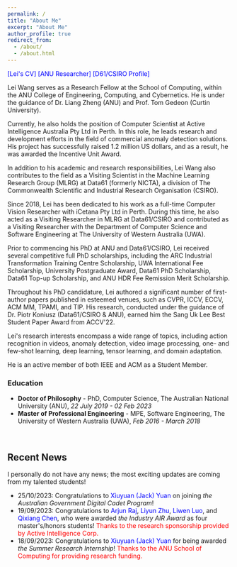 ```yaml
---
permalink: /
title: "About Me"
excerpt: "About Me"
author_profile: true
redirect_from: 
  - /about/
  - /about.html
---
```



<style>
a:link {
  text-decoration: none;
}

a:visited {
  text-decoration: none;
}

a:hover {
  text-decoration: underline;
}

a:active {
  text-decoration: underline;
}
</style>

<!-- style="color: blue" -->

<a href="../files/lei-cv.pdf" style="color: blue">[Lei's CV]</a> <a href="https://researchers.anu.edu.au/researchers/wang-lxxxxxxx" style="color: blue"> [ANU Researcher]</a> <a href="https://people.csiro.au/W/L/lei-wang" style="color: blue">[D61/CSIRO Profile]</a>

Lei Wang serves as a Research Fellow at the School of Computing, within the ANU College of Engineering, Computing, and Cybernetics. He is under the guidance of [Dr. Liang Zheng](https://zheng-lab.cecs.anu.edu.au/) (ANU) and [Prof. Tom Gedeon](https://staffportal.curtin.edu.au/staff/profile/view/tom-gedeon-5e48a1fd/) (Curtin University).

Currently, he also holds the position of Computer Scientist at Active Intelligence Australia Pty Ltd in Perth. In this role, he leads research and development efforts in the field of commercial anomaly detection solutions. His project has successfully raised 1.2 million US dollars, and as a result, he was awarded the Incentive Unit Award.

In addition to his academic and research responsibilities, Lei Wang also contributes to the field as a Visiting Scientist in the Machine Learning Research Group (MLRG) at Data61 (formerly NICTA), a division of The Commonwealth Scientific and Industrial Research Organisation (CSIRO).

Since 2018, Lei has been dedicated to his work as a full-time Computer Vision Researcher with iCetana Pty Ltd in Perth. During this time, he also acted as a Visiting Researcher in MLRG at Data61/CSIRO and contributed as a Visiting Researcher with the Department of Computer Science and Software Engineering at The University of Western Australia (UWA).

Prior to commencing his PhD at ANU and Data61/CSIRO, Lei received several competitive full PhD scholarships, including the ARC Industrial Transformation Training Centre Scholarship, UWA International Fee Scholarship, University Postgraduate Award, Data61 PhD Scholarship, Data61 Top-up Scholarship, and ANU HDR Fee Remission Merit Scholarship.

Throughout his PhD candidature, Lei authored a significant number of first-author papers published in esteemed venues, such as CVPR, ICCV, ECCV, ACM MM, TPAMI, and TIP. His research, conducted under the guidance of [Dr. Piotr Koniusz](http://users.cecs.anu.edu.au/~koniusz/) (Data61/CSIRO & ANU), earned him the Sang Uk Lee Best Student Paper Award from ACCV'22.

Lei's research interests encompass a wide range of topics, including action recognition in videos, anomaly detection, video image processing, one- and few-shot learning, deep learning, tensor learning, and domain adaptation.

He is an active member of both IEEE and ACM as a Student Member.

<!-- Lei Wang is a Research Fellow with the School of Computing, ANU College of Engineering, Computing and Cybernetics under the supervision of [Dr. Liang Zheng](https://zheng-lab.cecs.anu.edu.au/) (ANU) and [Prof. Tom Gedeon](https://staffportal.curtin.edu.au/staff/profile/view/tom-gedeon-5e48a1fd/) (Curtin University).

He is currently also a Computer Scientist with the Active Intelligence Australia Pty Ltd, Perth. He leads the research and development of commercial anomaly detection solutions, and the project has raised 1.2 million US dollars. Since then, he has been granted the Incentive Unit Award. 

He is also a Visiting Scientist in the Machine Learning Research Group (MLRG) at Data61 (formerly NICTA), The Commonwealth Scientific and Industrial Research Organisation (CSIRO).

Since 2018, he has been a full-time Computer Vision Researcher with iCetana Pty Ltd in Perth. He was a Visiting Researcher in MLRG at Data61/CSIRO. He was also a Visiting Researcher with the Department of Computer Science and Software Engineering at The University of Western Australia (UWA).

Before starting his PhD at ANU and Data61/CSIRO, he was offered a number of competitive full PhD scholarships, including the ARC Industrial Transformation Training Centre Scholarship, UWA International Fee Scholarship, University Postgraduate Award, Data61 PhD Scholarship, Data61 Top-up Scholarship, and ANU HDR Fee Remission Merit Scholarship.

He has published a large number of first-author papers during his PhD candidature in high quality venues (Rank A* conferences or journals with impact factor > 10.0) including CVPR, ICCV, ECCV, ACM MM, TPAMI and TIP under the supervision of [Dr. Piotr Koniusz](http://users.cecs.anu.edu.au/~koniusz/) (Data61/CSIRO & ANU). He also received the Sang Uk Lee Best Student Paper Award from ACCV'22.

His research interests include action recognition in videos, anomaly detection, video image processing, one- and few-shot learning, deep learning, tensor learning and domain adaptation.

He is an IEEE Student Member and an ACM Student Member. -->

<!-- <p>&nbsp;</p> -->

<!-- Research interests
* Action recognition
* Anomaly detection
* Video image processing
* One- & few-shot learning
* Deep learning
* Tensor learning
* Domain adaptation -->



<!-- <p>&nbsp;</p> -->

<!-- <h2>Education</h2> -->
<h3>Education</h3>

* **Doctor of Philosophy** - PhD, Computer Science, The Australian National University (ANU)<!-- <sup>[1](#myfootnote1)</sup> -->, *22 July 2019 - 02 Feb 2023*
* **Master of Professional Engineering** - MPE, Software Engineering, The University of Western Australia (UWA)<!-- <sup>[2](#myfootnote2)</sup> -->, *Feb 2016 - March 2018*



<p>&nbsp;</p>

<h2>Recent News</h2>

I personally do not have any news; the most exciting updates are coming from my talented students!

- 25/10/2023: Congratulations to <font color="blue">Xiuyuan (Jack) Yuan</font> on joining *the Australian Government Digital Cadet Program*!
- 19/09/2023: Congratulations to <font color="blue">Arjun Raj</font>, <font color="blue">Liyun Zhu</font>, <font color="blue">Liwen Luo</font>, and <font color="blue">Qixiang Chen</font>, who were awarded *the Industry AIR Award* as four master's/honors students! <font color="red">Thanks to the research sponsorship provided by Active Intelligence Corp.</font>
- 18/09/2023: Congratulations to <font color="blue">Xiuyuan (Jack) Yuan</font> for being awarded *the Summer Research Internship*! <font color="red"> Thanks to the ANU School of Computing for providing research funding.</font>

<!-- - 01/08/2023: The Active Intelligence Research Challenge Award (Industry AIR Award) was established. -->

<!-- - 29/10/2023: I created the 'News' block on my personal website. -->



<!-- <h2>Related Links</h2> -->

<!-- <ul> -->
<!-- 	<li><a href="https://scholar.google.com/citations?user=VWCZLXgAAAAJ&amp;hl=en">Google Scholar</a></li> -->
<!--  <li><a href="https://cecc.anu.edu.au/people/lei-wang">Lei's ANU student profile</a></li> -->
<!--	<li><a href="https://researchers.anu.edu.au/researchers/wang-lxxxxxxx">Lei's ANU researcher profile</a></li> -->
<!--  <li><a href="https://people.csiro.au/W/L/lei-wang">Lei's CSIRO's Data61 profile</a></li> -->
<!-- </ul> -->

<!--<p>&nbsp;</p>

<a name="myfootnote1">1</a>: <font size="3" color="blue">ANU is ranked 27th in the world & 1st in Australia by the 2023 QS World University Rankings.</font>
<a name="myfootnote2">2</a>: <font size="3" color="blue">UWA is ranked 90th in the world & 7th in Australia by the 2023 QS World University Rankings.</font>-->

